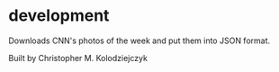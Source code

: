 # development
Downloads CNN's photos of the week and put them into JSON format.

Built by Christopher M. Kolodziejczyk

